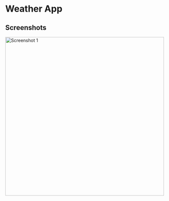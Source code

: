 # Weather App

## Screenshots

<img src="[https://github.com/iammannat03/app-dev/blob/main/the_currency_converter/images/Screenshot_1696134928.png?raw=true](https://github.com/iammannat03/app-dev/blob/main/weather_app/images/Screenshot%202023-11-03%20at%2010.36.36%E2%80%AFPM.jpg?raw=true)" alt="Screenshot 1" height="500">
